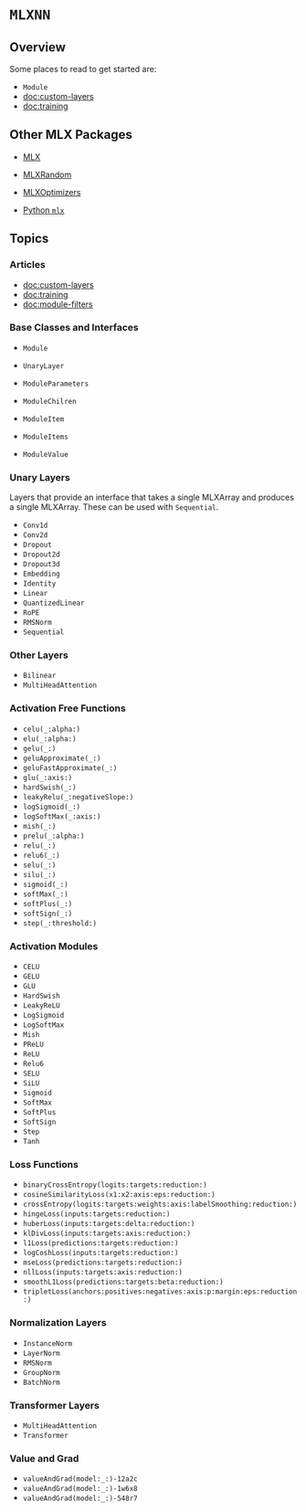 # ``MLXNN``

## Overview

Some places to read to get started are:

- ``Module``
- <doc:custom-layers>
- <doc:training>

## Other MLX Packages

- [MLX](https://ml-explore.github.io/mlx-swift/MLX/documentation/mlx/)
- [MLXRandom](https://ml-explore.github.io/mlx-swift/MLXRandom/documentation/mlxrandom/)
- [MLXOptimizers](https://ml-explore.github.io/mlx-swift/MLXOptimizers/documentation/mlxoptimizers/)

- [Python `mlx`](https://ml-explore.github.io/mlx/build/html/index.html)

## Topics

### Articles

- <doc:custom-layers>
- <doc:training>
- <doc:module-filters>

### Base Classes and Interfaces

- ``Module``
- ``UnaryLayer``

- ``ModuleParameters``
- ``ModuleChilren``
- ``ModuleItem``
- ``ModuleItems``
- ``ModuleValue``

### Unary Layers

Layers that provide an interface that takes a single MLXArray and produces a single MLXArray.
These can be used with ``Sequential``.

- ``Conv1d``
- ``Conv2d``
- ``Dropout``
- ``Dropout2d``
- ``Dropout3d``
- ``Embedding``
- ``Identity``
- ``Linear``
- ``QuantizedLinear``
- ``RoPE``
- ``RMSNorm``
- ``Sequential``

### Other Layers

- ``Bilinear``
- ``MultiHeadAttention``

### Activation Free Functions

- ``celu(_:alpha:)``
- ``elu(_:alpha:)``
- ``gelu(_:)``
- ``geluApproximate(_:)``
- ``geluFastApproximate(_:)``
- ``glu(_:axis:)``
- ``hardSwish(_:)``
- ``leakyRelu(_:negativeSlope:)``
- ``logSigmoid(_:)``
- ``logSoftMax(_:axis:)``
- ``mish(_:)``
- ``prelu(_:alpha:)``
- ``relu(_:)``
- ``relu6(_:)``
- ``selu(_:)``
- ``silu(_:)``
- ``sigmoid(_:)``
- ``softMax(_:)``
- ``softPlus(_:)``
- ``softSign(_:)``
- ``step(_:threshold:)``

### Activation Modules

- ``CELU``
- ``GELU``
- ``GLU``
- ``HardSwish``
- ``LeakyReLU``
- ``LogSigmoid``
- ``LogSoftMax``
- ``Mish``
- ``PReLU``
- ``ReLU``
- ``Relu6``
- ``SELU``
- ``SiLU``
- ``Sigmoid``
- ``SoftMax``
- ``SoftPlus``
- ``SoftSign``
- ``Step``
- ``Tanh``

### Loss Functions

- ``binaryCrossEntropy(logits:targets:reduction:)``
- ``cosineSimilarityLoss(x1:x2:axis:eps:reduction:)``
- ``crossEntropy(logits:targets:weights:axis:labelSmoothing:reduction:)``
- ``hingeLoss(inputs:targets:reduction:)``
- ``huberLoss(inputs:targets:delta:reduction:)``
- ``klDivLoss(inputs:targets:axis:reduction:)``
- ``l1Loss(predictions:targets:reduction:)``
- ``logCoshLoss(inputs:targets:reduction:)``
- ``mseLoss(predictions:targets:reduction:)``
- ``nllLoss(inputs:targets:axis:reduction:)``
- ``smoothL1Loss(predictions:targets:beta:reduction:)``
- ``tripletLoss(anchors:positives:negatives:axis:p:margin:eps:reduction:)``

### Normalization Layers

- ``InstanceNorm``
- ``LayerNorm``
- ``RMSNorm``
- ``GroupNorm``
- ``BatchNorm``

### Transformer Layers

- ``MultiHeadAttention``
- ``Transformer``

### Value and Grad

- ``valueAndGrad(model:_:)-12a2c``
- ``valueAndGrad(model:_:)-1w6x8``
- ``valueAndGrad(model:_:)-548r7``
